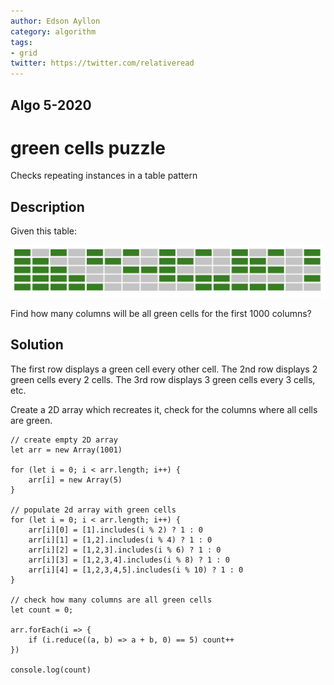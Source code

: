 ```yaml
---
author: Edson Ayllon
category: algorithm
tags: 
- grid
twitter: https://twitter.com/relativeread
---
```


## Algo 5-2020

# green cells puzzle

Checks repeating instances in a table pattern

## Description

Given this table:

![table](./table.png)

Find how many columns will be all green cells for the first 1000 columns? 

## Solution

The first row displays a green cell every other cell. The 2nd row displays 2 green cells every 2 cells. The 3rd row displays 3 green cells every 3 cells, etc. 

Create a 2D array which recreates it, check for the columns where all cells are green. 

```
// create empty 2D array
let arr = new Array(1001)

for (let i = 0; i < arr.length; i++) {
    arr[i] = new Array(5)
}

// populate 2d array with green cells
for (let i = 0; i < arr.length; i++) {
    arr[i][0] = [1].includes(i % 2) ? 1 : 0
    arr[i][1] = [1,2].includes(i % 4) ? 1 : 0
    arr[i][2] = [1,2,3].includes(i % 6) ? 1 : 0
    arr[i][3] = [1,2,3,4].includes(i % 8) ? 1 : 0
    arr[i][4] = [1,2,3,4,5].includes(i % 10) ? 1 : 0
}

// check how many columns are all green cells
let count = 0;

arr.forEach(i => {
    if (i.reduce((a, b) => a + b, 0) == 5) count++
})

console.log(count)
```
